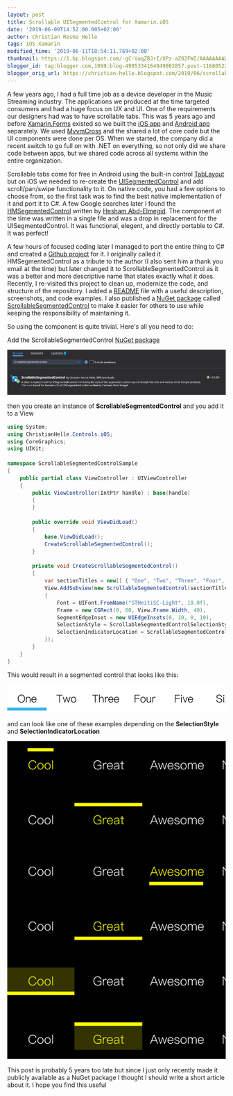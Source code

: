 ```yaml
---
layout: post
title: Scrollable UISegmentedControl for Xamarin.iOS
date: '2019-06-09T14:52:00.005+02:00'
author: Christian Resma Helle
tags: iOS Xamarin
modified_time: '2019-06-11T18:54:11.769+02:00'
thumbnail: https://1.bp.blogspot.com/-gC-VaqZBJrI/XPz-aZ02FWI/AAAAAAAAWBs/orVSUyZjkvU7TtX0wxZ2lcqCoLPF5X7OQCLcBGAs/s72-c/scrollablesegmentedcontrol-nuget.png
blogger_id: tag:blogger.com,1999:blog-4995334164049002857.post-1168052297225765485
blogger_orig_url: https://christian-helle.blogspot.com/2019/06/scrollable-uisegmentedcontrol-for.html
---
```


A few years ago, I had a full time job as a device developer in the Music Streaming industry. The applications we produced at the time targeted consumers and had a huge focus on UX and UI. One of the requirements our designers had was to have scrollable tabs. This was 5 years ago and before [Xamarin.Forms](https://docs.microsoft.com/en-us/xamarin/xamarin-forms/) existed so we built the [iOS app](http://itunes.apple.com/dk/app/yousee-musik/id1108892163) and [Android app](http://play.google.com/store/apps/details?id=dk.yousee.musik) separately. We used [MvvmCross](https://www.mvvmcross.com/) and the shared a lot of core code but the UI components were done per OS. When we started, the company did a recent switch to go full on with .NET on everything, so not only did we share code between apps, but we shared code across all systems within the entire organization.  

Scrollable tabs come for free in Android using the built-in control [TabLayout](https://developer.android.com/reference/android/support/design/widget/TabLayout) but on iOS we needed to re-create the [UISegmentedControl](https://developer.apple.com/documentation/uikit/uisegmentedcontrol) and add scroll/pan/swipe functionality to it. On native code, you had a few options to choose from, so the first task was to find the best native implementation of it and port it to C#. A few Google searches later I found the [HMSegmentedControl](https://github.com/HeshamMegid/HMSegmentedControl) written by [Hesham Abd-Elmegid](https://hesh.am/). The component at the time was written in a single file and was a drop in replacement for the UISegmentedControl. It was functional, elegent, and directly portable to C#. It was perfect!  

A few hours of focused coding later I managed to port the entire thing to C# and created a [Github project](https://github.com/christianhelle/ScrollableSegmentedControl) for it. I originally called it HMSegmentedControl as a tribute to the author (I also sent him a thank you email at the time) but later changed it to ScrollableSegmentedControl as it was a better and more descriptive name that states exactly what it does. Recently, I re-visited this project to clean up, modernize the code, and structure of the repository. I added a [README](https://github.com/christianhelle/ScrollableSegmentedControl/blob/master/README.md) file with a useful description, screenshots, and code examples. I also published a [NuGet package](https://www.nuget.org/packages/scrollablesegmentedcontrol) called [ScrollableSegmentedControl](https://www.nuget.org/packages/scrollablesegmentedcontrol) to make it easier for others to use while keeping the responsibility of maintaining it.  

So using the component is quite trivial. Here's all you need to do:  

Add the ScrollableSegmentedControl [NuGet package](https://www.nuget.org/packages/scrollablesegmentedcontrol)  

![](/assets/images/scrollablesegmentedcontrol-nuget.png)

then you create an instance of **ScrollableSegmentedControl** and you add it to a View  

```csharp
using System;  
using ChristianHelle.Controls.iOS;  
using CoreGraphics;  
using UIKit;  

namespace ScrollableSegmentedControlSample  
{  
    public partial class ViewController : UIViewController  
    {  
        public ViewController(IntPtr handle) : base(handle)  
        {  
        }  

        public override void ViewDidLoad()  
        {  
            base.ViewDidLoad();  
            CreateScrollableSegmentedControl();  
        }  

        private void CreateScrollableSegmentedControl()  
        {  
            var sectionTitles = new[] { "One", "Two", "Three", "Four", "Five", "Six" };  
            View.AddSubview(new ScrollableSegmentedControl(sectionTitles)  
            {  
                Font = UIFont.FromName("STHeitiSC-Light", 18.0f),  
                Frame = new CGRect(0, 60, View.Frame.Width, 40),  
                SegmentEdgeInset = new UIEdgeInsets(0, 10, 0, 10),  
                SelectionStyle = ScrollableSegmentedControlSelectionStyle.FullWidthStripe,  
                SelectionIndicatorLocation = ScrollableSegmentedControlIndicatorLocation.Down  
            });  
        }  
    }  
}  
```

This would result in a segmented control that looks like this:  

![](/assets/images/scrollablesegmentedcontrol.png)  

and can look like one of these examples depending on the **SelectionStyle** and **SelectionIndicatorLocation**  

![](/assets/images/scrollablesegmentedcontrol-dark.png)  

This post is probably 5 years too late but since I just only recently made it publicly available as a NuGet package I thought I should write a short article about it. I hope you find this useful